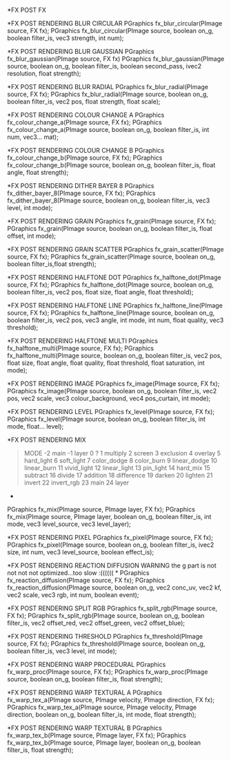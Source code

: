*FX POST FX


*FX POST RENDERING BLUR CIRCULAR
PGraphics fx_blur_circular(PImage source, FX fx);
PGraphics fx_blur_circular(PImage source, boolean on_g, boolean filter_is, vec3 strength, int num);


*FX POST RENDERING BLUR GAUSSIAN
PGraphics fx_blur_gaussian(PImage source, FX fx)
PGraphics fx_blur_gaussian(PImage source, boolean on_g, boolean filter_is, boolean second_pass, ivec2 resolution, float strength);


*FX POST RENDERING BLUR RADIAL
PGraphics fx_blur_radial(PImage source, FX fx);
PGraphics fx_blur_radial(PImage source, boolean on_g, boolean filter_is, vec2 pos, float strength, float scale);




*FX POST RENDERING COLOUR CHANGE A
PGraphics fx_colour_change_a(PImage source, FX fx);
PGraphics fx_colour_change_a(PImage source, boolean on_g, boolean filter_is, int num, vec3... mat);


*FX POST RENDERING COLOUR CHANGE B
PGraphics fx_colour_change_b(PImage source, FX fx);
PGraphics fx_colour_change_b(PImage source, boolean on_g, boolean filter_is, float angle, float strength);





*FX POST RENDERING DITHER BAYER 8
PGraphics fx_dither_bayer_8(PImage source, FX fx);
PGraphics fx_dither_bayer_8(PImage source, boolean on_g, boolean filter_is, vec3 level, int mode);





*FX POST RENDERING GRAIN
PGraphics fx_grain(PImage source, FX fx);
PGraphics fx_grain(PImage source, boolean on_g, boolean filter_is, float offset, int mode);


*FX POST RENDERING GRAIN SCATTER
PGraphics fx_grain_scatter(PImage source, FX fx);
PGraphics fx_grain_scatter(PImage source, boolean on_g, boolean filter_is,float strength);





*FX POST RENDERING HALFTONE DOT
PGraphics fx_halftone_dot(PImage source, FX fx);
PGraphics fx_halftone_dot(PImage source, boolean on_g, boolean filter_is, vec2 pos, float size, float angle, float threshold);


*FX POST RENDERING HALFTONE LINE
PGraphics fx_halftone_line(PImage source, FX fx);
PGraphics fx_halftone_line(PImage source, boolean on_g, boolean filter_is, vec2 pos, vec3 angle, int mode, int num, float quality, vec3 threshold);


*FX POST RENDERING HALFTONE MULTI
PGraphics fx_halftone_multi(PImage source, FX fx);
PGraphics fx_halftone_multi(PImage source, boolean on_g, boolean filter_is, vec2 pos, float size, float angle, float quality, float threshold, float saturation, int mode);








*FX POST RENDERING IMAGE
PGraphics fx_image(PImage source, FX fx);
PGraphics fx_image(PImage source, boolean on_g, boolean filter_is, vec2 pos, vec2 scale, vec3 colour_background, vec4 pos_curtain, int mode);


*FX POST RENDERING LEVEL
PGraphics fx_level(PImage source, FX fx);
PGraphics fx_level(PImage source, boolean on_g, boolean filter_is, int mode, float... level);


*FX POST RENDERING MIX
> MODE
> -2 main
> -1 layer 
> 0 ?
> 1 multiply
> 2 screen
> 3 exclusion
> 4 overlay
> 5 hard_light
> 6 soft_light
> 7 color_dodge
> 8 color_burn
> 9 linear_dodge
> 10 linear_burn
> 11 vivid_light
> 12 linear_light
> 13 pin_light
> 14 hard_mix
> 15 subtract
> 16 divide
> 17 addition
> 18 difference
> 19 darken
> 20 lighten
> 21 invert
> 22 invert_rgb
> 23 main
> 24 layer
*
PGraphics fx_mix(PImage source, PImage layer, FX fx);
PGraphics fx_mix(PImage source, PImage layer, boolean on_g, boolean filter_is, int mode, vec3 level_source, vec3 level_layer);






*FX POST RENDERING PIXEL
PGraphics fx_pixel(PImage source, FX fx);
PGraphics fx_pixel(PImage source, boolean on_g, boolean filter_is, ivec2 size, int num, vec3 level_source, boolean effect_is);





*FX POST RENDERING REACTION DIFFUSION
WARNING
the g part is not not not not optimized...too slow :((((((
*
PGraphics fx_reaction_diffusion(PImage source, FX fx);
PGraphics fx_reaction_diffusion(PImage source, boolean on_g, vec2 conc_uv, vec2 kf, vec2 scale, vec3 rgb, int num, boolean event);






*FX POST RENDERING SPLIT RGB
PGraphics fx_split_rgb(PImage source, FX fx);
PGraphics fx_split_rgb(PImage source, boolean on_g, boolean filter_is, vec2 offset_red, vec2 offset_green, vec2 offset_blue);






*FX POST RENDERING THRESHOLD
PGraphics fx_threshold(PImage source, FX fx);
PGraphics fx_threshold(PImage source, boolean on_g, boolean filter_is, vec3 level, int mode);






*FX POST RENDERING WARP PROCEDURAL
PGraphics fx_warp_proc(PImage source, FX fx);
PGraphics fx_warp_proc(PImage source, boolean on_g, boolean filter_is, float strength);



*FX POST RENDERING WARP TEXTURAL A
PGraphics fx_warp_tex_a(PImage source, PImage velocity, PImage direction, FX fx);
PGraphics fx_warp_tex_a(PImage source, PImage velocity, PImage direction, boolean on_g, boolean filter_is, int mode, float strength);


*FX POST RENDERING WARP TEXTURAL B
PGraphics fx_warp_tex_b(PImage source, PImage layer, FX fx);
PGraphics fx_warp_tex_b(PImage source, PImage layer, boolean on_g, boolean filter_is, float strength);








